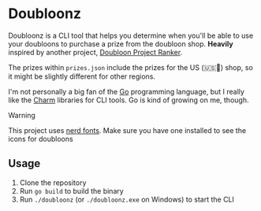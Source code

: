 # Doubloonz

Doubloonz is a CLI tool that helps you determine when you'll be able to use your doubloons to purchase a prize from the doubloon shop. **Heavily** inspired by another project, [Doubloon Project Ranker](https://doubloon-project-ranker.vercel.app/).

The prizes within `prizes.json` include the prizes for the US (🇺🇸🦅) shop, so it might be slightly different for other regions.

I'm not personally a big fan of the [Go](https://golang.org/) programming language, but I really like the [Charm](https://github.com/charmbracelet) libraries for CLI tools. Go is kind of growing on me, though.

> [!WARNING]
> This project uses [nerd fonts](https://www.nerdfonts.com/). Make sure you have one installed to see the icons for doubloons

## Usage

1. Clone the repository
2. Run `go build` to build the binary
3. Run `./doubloonz` (or `./doubloonz.exe` on Windows) to start the CLI
